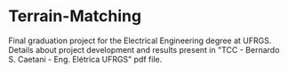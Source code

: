 # Terrain-Matching
Final graduation project for the Electrical Engineering degree at UFRGS.
Details about project development and results present in "TCC - Bernardo S. Caetani - Eng. Elétrica UFRGS" pdf file.
